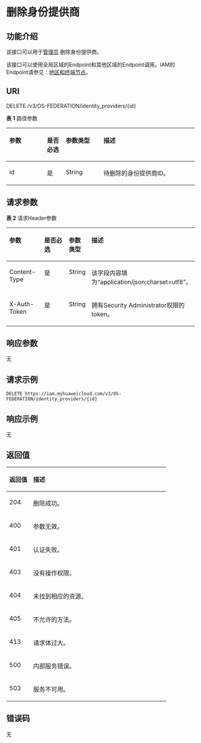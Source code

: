 # 删除身份提供商<a name="iam_13_0206"></a>

## 功能介绍<a name="zh-cn_topic_0224276870_section14911125185016"></a>

该接口可以用于[管理员](https://support.huaweicloud.com/usermanual-iam/iam_01_0001.html)  删除身份提供商。

该接口可以使用全局区域的Endpoint和其他区域的Endpoint调用。IAM的Endpoint请参见：[地区和终端节点](https://developer.huaweicloud.com/endpoint?IAM)。

## URI<a name="zh-cn_topic_0224276870_section991115555016"></a>

DELETE /v3/OS-FEDERATION/identity\_providers/\{id\}

**表 1**  路径参数

<a name="zh-cn_topic_0224276870_table1091245155014"></a>
<table><thead align="left"><tr id="zh-cn_topic_0224276870_row891245175013"><th class="cellrowborder" valign="top" width="20%" id="mcps1.2.5.1.1"><p id="zh-cn_topic_0224276870_p13912654509"><a name="zh-cn_topic_0224276870_p13912654509"></a><a name="zh-cn_topic_0224276870_p13912654509"></a>参数</p>
</th>
<th class="cellrowborder" valign="top" width="10%" id="mcps1.2.5.1.2"><p id="zh-cn_topic_0224276870_p189134518508"><a name="zh-cn_topic_0224276870_p189134518508"></a><a name="zh-cn_topic_0224276870_p189134518508"></a>是否必选</p>
</th>
<th class="cellrowborder" valign="top" width="20%" id="mcps1.2.5.1.3"><p id="zh-cn_topic_0224276870_p119132595019"><a name="zh-cn_topic_0224276870_p119132595019"></a><a name="zh-cn_topic_0224276870_p119132595019"></a>参数类型</p>
</th>
<th class="cellrowborder" valign="top" width="50%" id="mcps1.2.5.1.4"><p id="zh-cn_topic_0224276870_p19913205185019"><a name="zh-cn_topic_0224276870_p19913205185019"></a><a name="zh-cn_topic_0224276870_p19913205185019"></a>描述</p>
</th>
</tr>
</thead>
<tbody><tr id="zh-cn_topic_0224276870_row891218518500"><td class="cellrowborder" valign="top" width="20%" headers="mcps1.2.5.1.1 "><p id="zh-cn_topic_0224276870_p29137555016"><a name="zh-cn_topic_0224276870_p29137555016"></a><a name="zh-cn_topic_0224276870_p29137555016"></a>id</p>
</td>
<td class="cellrowborder" valign="top" width="10%" headers="mcps1.2.5.1.2 "><p id="zh-cn_topic_0224276870_p1191317512509"><a name="zh-cn_topic_0224276870_p1191317512509"></a><a name="zh-cn_topic_0224276870_p1191317512509"></a>是</p>
</td>
<td class="cellrowborder" valign="top" width="20%" headers="mcps1.2.5.1.3 "><p id="zh-cn_topic_0224276870_p1191412575011"><a name="zh-cn_topic_0224276870_p1191412575011"></a><a name="zh-cn_topic_0224276870_p1191412575011"></a>String</p>
</td>
<td class="cellrowborder" valign="top" width="50%" headers="mcps1.2.5.1.4 "><p id="zh-cn_topic_0224276870_p89147575012"><a name="zh-cn_topic_0224276870_p89147575012"></a><a name="zh-cn_topic_0224276870_p89147575012"></a>待删除的身份提供商ID。</p>
</td>
</tr>
</tbody>
</table>

## 请求参数<a name="zh-cn_topic_0224276870_section15914175165015"></a>

**表 2**  请求Header参数

<a name="zh-cn_topic_0224276870_HeaderParameter"></a>
<table><thead align="left"><tr id="zh-cn_topic_0224276870_row189142513503"><th class="cellrowborder" valign="top" width="20%" id="mcps1.2.5.1.1"><p id="zh-cn_topic_0224276870_p59153585017"><a name="zh-cn_topic_0224276870_p59153585017"></a><a name="zh-cn_topic_0224276870_p59153585017"></a>参数</p>
</th>
<th class="cellrowborder" valign="top" width="20%" id="mcps1.2.5.1.2"><p id="zh-cn_topic_0224276870_p159163513506"><a name="zh-cn_topic_0224276870_p159163513506"></a><a name="zh-cn_topic_0224276870_p159163513506"></a>是否必选</p>
</th>
<th class="cellrowborder" valign="top" width="10%" id="mcps1.2.5.1.3"><p id="zh-cn_topic_0224276870_p79161055505"><a name="zh-cn_topic_0224276870_p79161055505"></a><a name="zh-cn_topic_0224276870_p79161055505"></a>参数类型</p>
</th>
<th class="cellrowborder" valign="top" width="50%" id="mcps1.2.5.1.4"><p id="zh-cn_topic_0224276870_p15917175155017"><a name="zh-cn_topic_0224276870_p15917175155017"></a><a name="zh-cn_topic_0224276870_p15917175155017"></a>描述</p>
</th>
</tr>
</thead>
<tbody><tr id="zh-cn_topic_0224276870_row1891410515506"><td class="cellrowborder" valign="top" width="20%" headers="mcps1.2.5.1.1 "><p id="zh-cn_topic_0224276870_p1991755115017"><a name="zh-cn_topic_0224276870_p1991755115017"></a><a name="zh-cn_topic_0224276870_p1991755115017"></a>Content-Type</p>
</td>
<td class="cellrowborder" valign="top" width="20%" headers="mcps1.2.5.1.2 "><p id="zh-cn_topic_0224276870_p15918145195011"><a name="zh-cn_topic_0224276870_p15918145195011"></a><a name="zh-cn_topic_0224276870_p15918145195011"></a>是</p>
</td>
<td class="cellrowborder" valign="top" width="10%" headers="mcps1.2.5.1.3 "><p id="zh-cn_topic_0224276870_p1591911513501"><a name="zh-cn_topic_0224276870_p1591911513501"></a><a name="zh-cn_topic_0224276870_p1591911513501"></a>String</p>
</td>
<td class="cellrowborder" valign="top" width="50%" headers="mcps1.2.5.1.4 "><p id="zh-cn_topic_0224276870_p2919254505"><a name="zh-cn_topic_0224276870_p2919254505"></a><a name="zh-cn_topic_0224276870_p2919254505"></a>该字段内容填为“application/json;charset=utf8”。</p>
</td>
</tr>
<tr id="zh-cn_topic_0224276870_row1191515516507"><td class="cellrowborder" valign="top" width="20%" headers="mcps1.2.5.1.1 "><p id="zh-cn_topic_0224276870_p1591912545015"><a name="zh-cn_topic_0224276870_p1591912545015"></a><a name="zh-cn_topic_0224276870_p1591912545015"></a>X-Auth-Token</p>
</td>
<td class="cellrowborder" valign="top" width="20%" headers="mcps1.2.5.1.2 "><p id="zh-cn_topic_0224276870_p0919153506"><a name="zh-cn_topic_0224276870_p0919153506"></a><a name="zh-cn_topic_0224276870_p0919153506"></a>是</p>
</td>
<td class="cellrowborder" valign="top" width="10%" headers="mcps1.2.5.1.3 "><p id="zh-cn_topic_0224276870_p2920855502"><a name="zh-cn_topic_0224276870_p2920855502"></a><a name="zh-cn_topic_0224276870_p2920855502"></a>String</p>
</td>
<td class="cellrowborder" valign="top" width="50%" headers="mcps1.2.5.1.4 "><p id="zh-cn_topic_0224276870_p792010516507"><a name="zh-cn_topic_0224276870_p792010516507"></a><a name="zh-cn_topic_0224276870_p792010516507"></a>拥有Security Administrator权限的token。</p>
</td>
</tr>
</tbody>
</table>

## 响应参数<a name="zh-cn_topic_0224276870_section189201750508"></a>

无

## 请求示例<a name="zh-cn_topic_0224276870_section2920115115017"></a>

```
DELETE https://iam.myhuaweicloud.com/v3/OS-FEDERATION/identity_providers/{id}
```

## 响应示例<a name="zh-cn_topic_0224276870_section59219595011"></a>

无

## 返回值<a name="zh-cn_topic_0224276870_section79211055501"></a>

<a name="zh-cn_topic_0224276870_table4314"></a>
<table><thead align="left"><tr id="zh-cn_topic_0224276870_row89227595014"><th class="cellrowborder" valign="top" width="15%" id="mcps1.1.3.1.1"><p id="zh-cn_topic_0224276870_p18922115175016"><a name="zh-cn_topic_0224276870_p18922115175016"></a><a name="zh-cn_topic_0224276870_p18922115175016"></a>返回值</p>
</th>
<th class="cellrowborder" valign="top" width="85%" id="mcps1.1.3.1.2"><p id="zh-cn_topic_0224276870_p59222565013"><a name="zh-cn_topic_0224276870_p59222565013"></a><a name="zh-cn_topic_0224276870_p59222565013"></a>描述</p>
</th>
</tr>
</thead>
<tbody><tr id="zh-cn_topic_0224276870_row892218545018"><td class="cellrowborder" valign="top" width="15%" headers="mcps1.1.3.1.1 "><p id="zh-cn_topic_0224276870_p292316535012"><a name="zh-cn_topic_0224276870_p292316535012"></a><a name="zh-cn_topic_0224276870_p292316535012"></a>204</p>
</td>
<td class="cellrowborder" valign="top" width="85%" headers="mcps1.1.3.1.2 "><p id="zh-cn_topic_0224276870_p69234515019"><a name="zh-cn_topic_0224276870_p69234515019"></a><a name="zh-cn_topic_0224276870_p69234515019"></a>删除成功。</p>
</td>
</tr>
<tr id="zh-cn_topic_0224276870_row1922155145018"><td class="cellrowborder" valign="top" width="15%" headers="mcps1.1.3.1.1 "><p id="zh-cn_topic_0224276870_p69233515013"><a name="zh-cn_topic_0224276870_p69233515013"></a><a name="zh-cn_topic_0224276870_p69233515013"></a>400</p>
</td>
<td class="cellrowborder" valign="top" width="85%" headers="mcps1.1.3.1.2 "><p id="zh-cn_topic_0224276870_p1992355135020"><a name="zh-cn_topic_0224276870_p1992355135020"></a><a name="zh-cn_topic_0224276870_p1992355135020"></a>参数无效。</p>
</td>
</tr>
<tr id="zh-cn_topic_0224276870_row169224519504"><td class="cellrowborder" valign="top" width="15%" headers="mcps1.1.3.1.1 "><p id="zh-cn_topic_0224276870_p7923652501"><a name="zh-cn_topic_0224276870_p7923652501"></a><a name="zh-cn_topic_0224276870_p7923652501"></a>401</p>
</td>
<td class="cellrowborder" valign="top" width="85%" headers="mcps1.1.3.1.2 "><p id="zh-cn_topic_0224276870_p199241057506"><a name="zh-cn_topic_0224276870_p199241057506"></a><a name="zh-cn_topic_0224276870_p199241057506"></a>认证失败。</p>
</td>
</tr>
<tr id="zh-cn_topic_0224276870_row4922454502"><td class="cellrowborder" valign="top" width="15%" headers="mcps1.1.3.1.1 "><p id="zh-cn_topic_0224276870_p15924255505"><a name="zh-cn_topic_0224276870_p15924255505"></a><a name="zh-cn_topic_0224276870_p15924255505"></a>403</p>
</td>
<td class="cellrowborder" valign="top" width="85%" headers="mcps1.1.3.1.2 "><p id="zh-cn_topic_0224276870_p1992413505016"><a name="zh-cn_topic_0224276870_p1992413505016"></a><a name="zh-cn_topic_0224276870_p1992413505016"></a>没有操作权限。</p>
</td>
</tr>
<tr id="zh-cn_topic_0224276870_row10922165155016"><td class="cellrowborder" valign="top" width="15%" headers="mcps1.1.3.1.1 "><p id="zh-cn_topic_0224276870_p119245511508"><a name="zh-cn_topic_0224276870_p119245511508"></a><a name="zh-cn_topic_0224276870_p119245511508"></a>404</p>
</td>
<td class="cellrowborder" valign="top" width="85%" headers="mcps1.1.3.1.2 "><p id="zh-cn_topic_0224276870_p1692411516506"><a name="zh-cn_topic_0224276870_p1692411516506"></a><a name="zh-cn_topic_0224276870_p1692411516506"></a>未找到相应的资源。</p>
</td>
</tr>
<tr id="zh-cn_topic_0224276870_row159225517501"><td class="cellrowborder" valign="top" width="15%" headers="mcps1.1.3.1.1 "><p id="zh-cn_topic_0224276870_p159254565011"><a name="zh-cn_topic_0224276870_p159254565011"></a><a name="zh-cn_topic_0224276870_p159254565011"></a>405</p>
</td>
<td class="cellrowborder" valign="top" width="85%" headers="mcps1.1.3.1.2 "><p id="zh-cn_topic_0224276870_p592516510502"><a name="zh-cn_topic_0224276870_p592516510502"></a><a name="zh-cn_topic_0224276870_p592516510502"></a>不允许的方法。</p>
</td>
</tr>
<tr id="zh-cn_topic_0224276870_row192235165011"><td class="cellrowborder" valign="top" width="15%" headers="mcps1.1.3.1.1 "><p id="zh-cn_topic_0224276870_p592516535017"><a name="zh-cn_topic_0224276870_p592516535017"></a><a name="zh-cn_topic_0224276870_p592516535017"></a>413</p>
</td>
<td class="cellrowborder" valign="top" width="85%" headers="mcps1.1.3.1.2 "><p id="zh-cn_topic_0224276870_p29254512509"><a name="zh-cn_topic_0224276870_p29254512509"></a><a name="zh-cn_topic_0224276870_p29254512509"></a>请求体过大。</p>
</td>
</tr>
<tr id="zh-cn_topic_0224276870_row892225125018"><td class="cellrowborder" valign="top" width="15%" headers="mcps1.1.3.1.1 "><p id="zh-cn_topic_0224276870_p14925458506"><a name="zh-cn_topic_0224276870_p14925458506"></a><a name="zh-cn_topic_0224276870_p14925458506"></a>500</p>
</td>
<td class="cellrowborder" valign="top" width="85%" headers="mcps1.1.3.1.2 "><p id="zh-cn_topic_0224276870_p1292620595017"><a name="zh-cn_topic_0224276870_p1292620595017"></a><a name="zh-cn_topic_0224276870_p1292620595017"></a>内部服务错误。</p>
</td>
</tr>
<tr id="zh-cn_topic_0224276870_row192225205016"><td class="cellrowborder" valign="top" width="15%" headers="mcps1.1.3.1.1 "><p id="zh-cn_topic_0224276870_p592613545013"><a name="zh-cn_topic_0224276870_p592613545013"></a><a name="zh-cn_topic_0224276870_p592613545013"></a>503</p>
</td>
<td class="cellrowborder" valign="top" width="85%" headers="mcps1.1.3.1.2 "><p id="zh-cn_topic_0224276870_p159263555016"><a name="zh-cn_topic_0224276870_p159263555016"></a><a name="zh-cn_topic_0224276870_p159263555016"></a>服务不可用。</p>
</td>
</tr>
</tbody>
</table>

## 错误码<a name="zh-cn_topic_0224276870_section1092617585010"></a>

无

